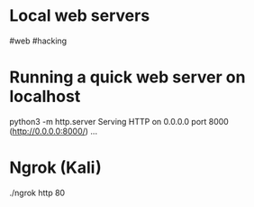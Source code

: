 # Local web servers
#web #hacking

# Running a quick web server on localhost
python3 -m http.server
Serving HTTP on 0.0.0.0 port 8000 (http://0.0.0.0:8000/) ...

# Ngrok (Kali)
./ngrok http 80

